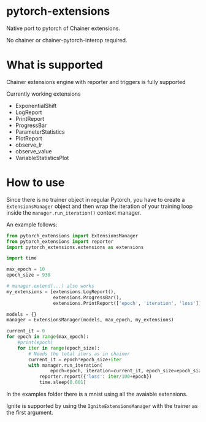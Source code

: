 # pytorch-extensions

Native port to pytorch of Chainer extensions.

No chainer or chainer-pytorch-interop required.

# What is supported

Chainer extensions engine with reporter and triggers is fully supported

Currently working extensions

+ ExponentialShift
+ LogReport
+ PrintReport
+ ProgressBar
+ ParameterStatistics
+ PlotReport
+ observe_lr
+ observe_value
+ VariableStatisticsPlot

# How to use

Since there is no trainer object in regular Pytorch, you have to create a
`ExtensionsManager` object and then wrap the iteration of your training loop inside the
`manager.run_iteration()` context manager.

An example follows:

```python
from pytorch_extensions import ExtensionsManager
from pytorch_extensions import reporter
import pytorch_extensions.extensions as extensions

import time

max_epoch = 10
epoch_size = 938

# manager.extend(...) also works
my_extensions = [extensions.LogReport(),
                 extensions.ProgressBar(),
                 extensions.PrintReport(['epoch', 'iteration', 'loss'])]

models = {}
manager = ExtensionsManager(models, max_epoch, my_extensions)

current_it = 0
for epoch in range(max_epoch):
    #print(epoch)
    for iter in range(epoch_size):
        # Needs the total iters as in chainer
        current_it = epoch*epoch_size+iter
        with manager.run_iteration(
                epoch=epoch, iteration=current_it, epoch_size=epoch_size):
            reporter.report({'loss': iter/100+epoch})
            time.sleep(0.001)
```

In the examples folder there is a mnist using all the avaiable extensions.

Ignite is supported by using the `IgniteExtensionsManager` with the trainer
as the first argument.
